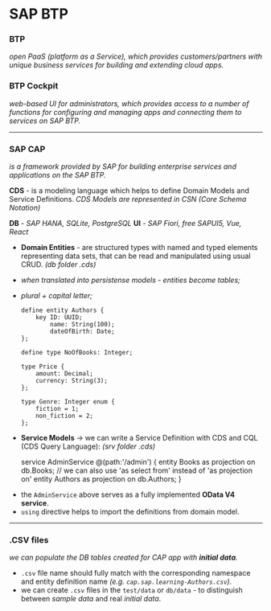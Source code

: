 # SAP BTP

### BTP
*open PaaS (platform as a Service), which provides customers/partners with unique business services for building and extending cloud apps.*

### BTP Cockpit
*web-based UI for administrators, which provides access to a number of functions for configuring and managing apps and connecting them to services on SAP BTP.*

--------------------------------------------------------------------------------------------------------------------

### SAP CAP
*is a framework provided by SAP for building enterprise services and applications on the SAP BTP.*

**CDS** - is a modeling language which helps to define Domain Models and Service Definitions.
*CDS Models are represented in CSN (Core Schema Notation)*

**DB** *- SAP HANA, SQLite, PostgreSQL*
**UI** *- SAP Fiori, free SAPUI5, Vue, React*

- **Domain Entities** - are structured types with named and typed elements representing data sets, that can be read and manipulated using usual CRUD.
  *(db folder .cds)* 

* *when translated into persistense models - entities become tables;*
* *plural + capital letter;*

    ```
    define entity Authors {
        key ID: UUID;
            name: String(100);
            dateOfBirth: Date;
    };

    define type NoOfBooks: Integer;

    type Price {
        amount: Decimal;
        currency: String(3);
    };

    type Genre: Integer enum {
        fiction = 1;
        non_fiction = 2;
    };
    ```
    
- **Service Models** -> we can write a Service Definition with CDS and CQL (CDS Query Language):
  *(srv folder .cds)*

    service AdminService @(path:'/admin') {
        entity Books as projection on db.Books;      // we can also use 'as select from' instead of 'as projection on'
        entity Authors as projection on db.Authors;
    }

 * the `AdminService` above serves as a fully implemented **OData V4 service**.
 * `using` directive helps to import the definitions from domain model.

-----------------------------------------------------------------------------------------------------------------------------

### .CSV files
*we can populate the DB tables created for CAP app with **initial data**.*

* `.csv` file name should fully match with the corresponding namespace and entity definition name *(e.g. `cap.sap.learning-Authors.csv`).*
* we can create `.csv` files in the `test/data` or `db/data` - to distinguish between *sample data* and real *initial data*.